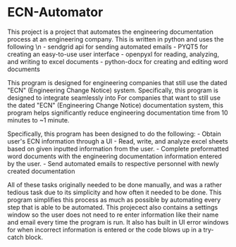 # ECN-Automator
This project is a project that automates the engineering documentation process at an
engineering company. This is written in python and uses the following \n
    -   sendgrid api for sending automated emails
    -   PYQT5 for creating an easy-to-use user interface
    -   openpyxl for reading, analyzing, and writing to excel documents
    -   python-docx for creating and editing word documents

This program is designed for engineering companies that still use the dated "ECN" (Engineering
Change Notice) system. Specifically, this program is designed to integrate seamlessly into
For companies that want to still use the dated "ECN" (Engineering Change Notice) documentation system,
this program helps significantly reduce engineering documentation time from 10 minutes to ~1 minute.

Specifically, this program has been designed to do the following:
    -   Obtain user's ECN information through a UI
    -   Read, write, and analyze excel sheets based on given inputted information
        from the user.
    -   Complete preformatted word documents with the engineering documentation
        information entered by the user.
    -   Send automated emails to respective personnel with newly created documentation

All of these tasks originally needed to be done manually, and was a 
rather tedious task due to its simplicity and how often it needed to be done. 
This program simplifies this process as much as possible by automating every step that is able to
be automated. This projecect also contains a settings window so the user does not need to 
re enter information like their name and email every time the program is run. It also
has built in UI error windows for when incorrect information is entered or the code blows
up in a try-catch block.
